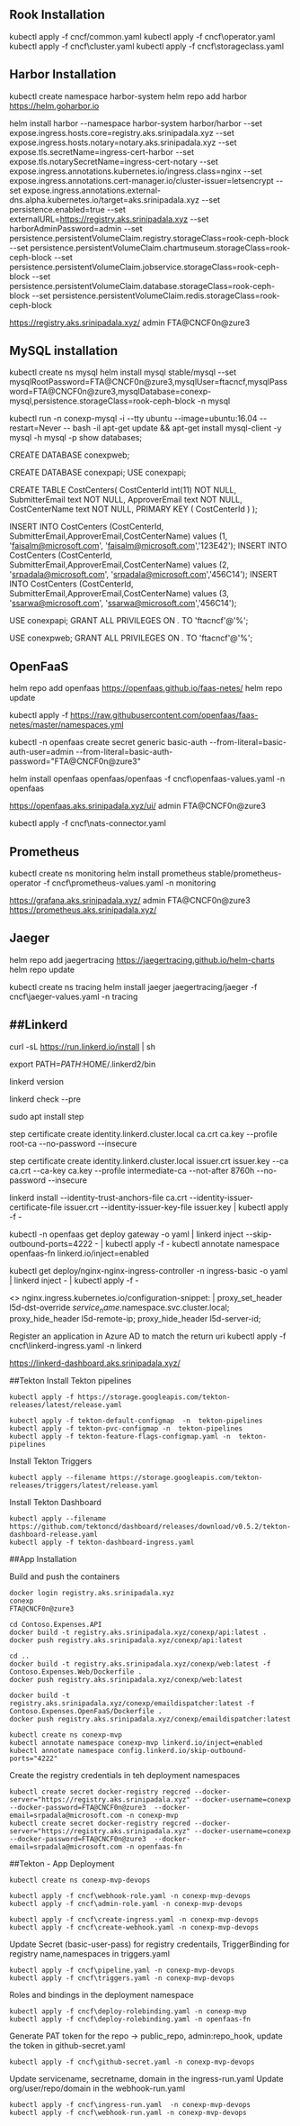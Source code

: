 Rook Installation
----------------------------------------------
kubectl apply -f cncf/common.yaml
kubectl apply -f cncf\operator.yaml
kubectl apply -f cncf\cluster.yaml
kubectl apply -f cncf\storageclass.yaml


Harbor Installation
----------------------------------------------
kubectl create namespace harbor-system
helm repo add harbor https://helm.goharbor.io

helm install harbor --namespace harbor-system harbor/harbor --set expose.ingress.hosts.core=registry.aks.srinipadala.xyz --set expose.ingress.hosts.notary=notary.aks.srinipadala.xyz  --set expose.tls.secretName=ingress-cert-harbor --set expose.tls.notarySecretName=ingress-cert-notary --set expose.ingress.annotations.kubernetes\.io/ingress\.class=nginx --set expose.ingress.annotations.cert-manager\.io/cluster-issuer=letsencrypt  --set expose.ingress.annotations.external-dns\.alpha\.kubernetes\.io/target=aks.srinipadala.xyz --set persistence.enabled=true --set externalURL=https://registry.aks.srinipadala.xyz --set harborAdminPassword=admin  --set persistence.persistentVolumeClaim.registry.storageClass=rook-ceph-block --set persistence.persistentVolumeClaim.chartmuseum.storageClass=rook-ceph-block --set persistence.persistentVolumeClaim.jobservice.storageClass=rook-ceph-block --set persistence.persistentVolumeClaim.database.storageClass=rook-ceph-block --set persistence.persistentVolumeClaim.redis.storageClass=rook-ceph-block

https://registry.aks.srinipadala.xyz/
admin
FTA@CNCF0n@zure3

MySQL installation
----------------------------------------------
kubectl create ns mysql
helm install mysql stable/mysql  --set mysqlRootPassword=FTA@CNCF0n@zure3,mysqlUser=ftacncf,mysqlPassword=FTA@CNCF0n@zure3,mysqlDatabase=conexp-mysql,persistence.storageClass=rook-ceph-block -n mysql


kubectl run -n conexp-mysql -i --tty ubuntu --image=ubuntu:16.04 --restart=Never -- bash -il
apt-get update && apt-get install mysql-client -y
mysql -h mysql -p
show databases;

CREATE DATABASE conexpweb;

CREATE DATABASE conexpapi;
USE conexpapi;

CREATE TABLE CostCenters(
   CostCenterId int(11)  NOT NULL,
   SubmitterEmail text NOT NULL,
   ApproverEmail text NOT NULL,
   CostCenterName text NOT NULL,
   PRIMARY KEY ( CostCenterId )
);

INSERT INTO CostCenters (CostCenterId, SubmitterEmail,ApproverEmail,CostCenterName)  values (1, 'faisalm@microsoft.com', 'faisalm@microsoft.com','123E42');
INSERT INTO CostCenters (CostCenterId, SubmitterEmail,ApproverEmail,CostCenterName)  values (2, 'srpadala@microsoft.com', 'srpadala@microsoft.com','456C14');
INSERT INTO CostCenters (CostCenterId, SubmitterEmail,ApproverEmail,CostCenterName)  values (3, 'ssarwa@microsoft.com', 'ssarwa@microsoft.com','456C14');

USE conexpapi;
GRANT ALL PRIVILEGES ON *.* TO 'ftacncf'@'%';

USE conexpweb;
GRANT ALL PRIVILEGES ON *.* TO 'ftacncf'@'%';

OpenFaaS
----------------------------------------------
helm repo add openfaas https://openfaas.github.io/faas-netes/
helm repo update

kubectl apply -f https://raw.githubusercontent.com/openfaas/faas-netes/master/namespaces.yml

kubectl -n openfaas create secret generic basic-auth --from-literal=basic-auth-user=admin --from-literal=basic-auth-password="FTA@CNCF0n@zure3"

helm install openfaas openfaas/openfaas -f cncf\openfaas-values.yaml -n openfaas

https://openfaas.aks.srinipadala.xyz/ui/
admin
FTA@CNCF0n@zure3

kubectl apply -f cncf\nats-connector.yaml

Prometheus
----------------------------------------------
kubectl create ns monitoring
helm install prometheus stable/prometheus-operator -f cncf\prometheus-values.yaml -n monitoring

https://grafana.aks.srinipadala.xyz/
admin
FTA@CNCF0n@zure3
https://prometheus.aks.srinipadala.xyz/

Jaeger
----------------------------------------------
helm repo add jaegertracing https://jaegertracing.github.io/helm-charts
helm repo update

kubectl create ns tracing
helm install jaeger jaegertracing/jaeger -f cncf\jaeger-values.yaml -n tracing

##Linkerd
----------------------------------------------
curl -sL https://run.linkerd.io/install | sh

export PATH=$PATH:$HOME/.linkerd2/bin

linkerd version

linkerd check --pre

 sudo apt install step

step certificate create identity.linkerd.cluster.local ca.crt ca.key --profile root-ca --no-password --insecure

step certificate create identity.linkerd.cluster.local issuer.crt issuer.key --ca ca.crt --ca-key ca.key --profile intermediate-ca --not-after 8760h --no-password --insecure

linkerd install --identity-trust-anchors-file ca.crt --identity-issuer-certificate-file issuer.crt --identity-issuer-key-file issuer.key | kubectl apply -f -

kubectl -n openfaas get deploy gateway -o yaml | linkerd inject --skip-outbound-ports=4222 - | kubectl apply -f -
kubectl annotate namespace openfaas-fn linkerd.io/inject=enabled

kubectl get deploy/nginx-nginx-ingress-controller -n ingress-basic -o yaml | linkerd inject - | kubectl apply -f - 

<<Annotate the ingress>>
nginx.ingress.kubernetes.io/configuration-snippet: |
  proxy_set_header l5d-dst-override $service_name.$namespace.svc.cluster.local;
  proxy_hide_header l5d-remote-ip;
  proxy_hide_header l5d-server-id;

Register an application in Azure AD to match the return uri
kubectl apply -f cncf\linkerd-ingress.yaml -n linkerd

https://linkerd-dashboard.aks.srinipadala.xyz/

##Tekton
Install Tekton pipelines
```
kubectl apply -f https://storage.googleapis.com/tekton-releases/latest/release.yaml

kubectl apply -f tekton-default-configmap  -n  tekton-pipelines
kubectl apply -f tekton-pvc-configmap -n  tekton-pipelines
kubectl apply -f tekton-feature-flags-configmap.yaml -n  tekton-pipelines
```
Install Tekton Triggers
```
kubectl apply --filename https://storage.googleapis.com/tekton-releases/triggers/latest/release.yaml
```
Install Tekton Dashboard
```
kubectl apply --filename https://github.com/tektoncd/dashboard/releases/download/v0.5.2/tekton-dashboard-release.yaml
kubectl apply -f tekton-dashboard-ingress.yaml
```

##App Installation

Build and push the containers
```
docker login registry.aks.srinipadala.xyz
conexp
FTA@CNCF0n@zure3

cd Contoso.Expenses.API
docker build -t registry.aks.srinipadala.xyz/conexp/api:latest .
docker push registry.aks.srinipadala.xyz/conexp/api:latest

cd ..
docker build -t registry.aks.srinipadala.xyz/conexp/web:latest -f Contoso.Expenses.Web/Dockerfile .
docker push registry.aks.srinipadala.xyz/conexp/web:latest

docker build -t registry.aks.srinipadala.xyz/conexp/emaildispatcher:latest -f Contoso.Expenses.OpenFaaS/Dockerfile .
docker push registry.aks.srinipadala.xyz/conexp/emaildispatcher:latest
```

```
kubectl create ns conexp-mvp
kubectl annotate namespace conexp-mvp linkerd.io/inject=enabled
kubectl annotate namespace config.linkerd.io/skip-outbound-ports="4222"
```

Create the registry credentials in teh deployment namespaces
```
kubectl create secret docker-registry regcred --docker-server="https://registry.aks.srinipadala.xyz" --docker-username=conexp  --docker-password=FTA@CNCF0n@zure3  --docker-email=srpadala@microsoft.com -n conexp-mvp
kubectl create secret docker-registry regcred --docker-server="https://registry.aks.srinipadala.xyz" --docker-username=conexp  --docker-password=FTA@CNCF0n@zure3  --docker-email=srpadala@microsoft.com -n openfaas-fn
```

##Tekton - App Deployment


```
kubectl create ns conexp-mvp-devops

kubectl apply -f cncf\webhook-role.yaml -n conexp-mvp-devops
kubectl apply -f cncf\admin-role.yaml -n conexp-mvp-devops

kubectl apply -f cncf\create-ingress.yaml -n conexp-mvp-devops
kubectl apply -f cncf\create-webhook.yaml -n conexp-mvp-devops
```

Update Secret (basic-user-pass) for registry credentails, TriggerBinding for registry name,namespaces in triggers.yaml
```
kubectl apply -f cncf\pipeline.yaml -n conexp-mvp-devops
kubectl apply -f cncf\triggers.yaml -n conexp-mvp-devops
```

Roles and bindings in the deployment namespace
```
kubectl apply -f cncf\deploy-rolebinding.yaml -n conexp-mvp
kubectl apply -f cncf\deploy-rolebinding.yaml -n openfaas-fn
```

Generate PAT token for the repo -> public_repo, admin:repo_hook, update the token in github-secret.yaml
```
kubectl apply -f cncf\github-secret.yaml -n conexp-mvp-devops
```

Update servicename, secretname, domain in the ingress-run.yaml
Update org/user/repo/domain in the webhook-run.yaml
```
kubectl apply -f cncf\ingress-run.yaml  -n conexp-mvp-devops
kubectl apply -f cncf\webhook-run.yaml -n conexp-mvp-devops
```

